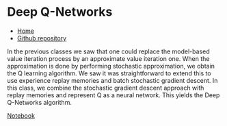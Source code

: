 # Deep Q-Networks

* [Home](https://supaerodatascience.github.io/reinforcement-learning/)
* [Github repository](https://github.com/SupaeroDataScience/reinforcement-learning/)

In the previous classes we saw that one could replace the model-based value iteration process by an approximate value iteration one. When the approximation is done by performing stochastic approximation, we obtain the Q
learning algorithm. We saw it was straightforward to extend this to use experience replay memories and batch stochastic gradient descent. In this class, we combine the stochastic gradient descent approach with replay memories and represent Q as a neural network. This yields the Deep Q-Networks algorithm.

[Notebook](https://github.com/SupaeroDataScience/reinforcement-learning/blob/master/notebooks/RL5%20-%20Deep%20Q-Networks.ipynb)

